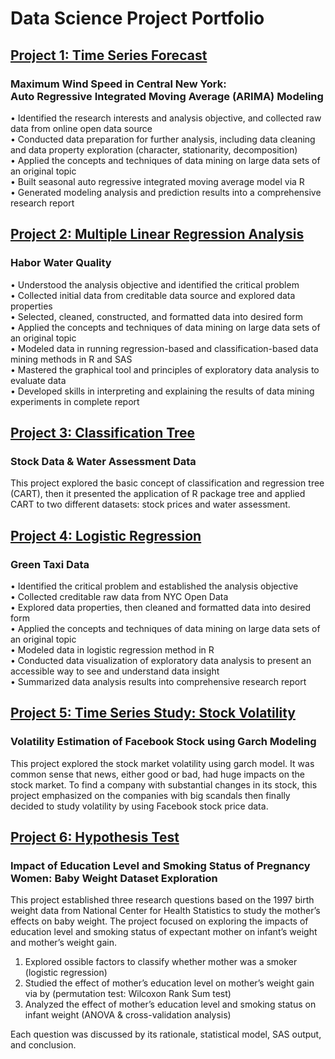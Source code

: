 # Data Science Project Portfolio

## [Project 1: Time Series Forecast](https://github.com/amberxzhao/Time-Series-Forecast-Maximum-Weed-Speed)
### Maximum Wind Speed in Central New York:<br />	Auto Regressive Integrated Moving Average (ARIMA) Modeling <br />	
•	Identified the research interests and analysis objective, and collected raw data from online open data source <br />
•	Conducted data preparation for further analysis, including data cleaning and data property exploration (character, stationarity, decomposition) <br />
•	Applied the concepts and techniques of data mining on large data sets of an original topic <br />
•	Built seasonal auto regressive integrated moving average model via R <br />
•	Generated modeling analysis and prediction results into a comprehensive research report <br />

## [Project 2: Multiple Linear Regression Analysis](https://github.com/amberxzhao/HaborWaterQuality)
### Habor Water Quality
•	Understood the analysis objective and identified the critical problem <br /> 
•	Collected initial data from creditable data source and explored data properties <br /> 
•	Selected, cleaned, constructed, and formatted data into desired form <br /> 
•	Applied the concepts and techniques of data mining on large data sets of an original topic <br /> 
•	Modeled data in running regression-based and classification-based data mining methods in R and SAS <br /> 
•	Mastered the graphical tool and principles of exploratory data analysis to evaluate data <br /> 
•	Developed skills in interpreting and explaining the results of data mining experiments in complete report <br /> 

## [Project 3: Classification Tree](https://github.com/amberxzhao/Classification_Tree)
### Stock Data & Water Assessment Data
This project explored the basic concept of classification and regression tree (CART), then it presented the application of R package tree and applied CART to two different datasets: stock prices and water assessment.

## [Project 4: Logistic Regression](https://github.com/amberxzhao/LogisticRegression_GreenTaxi)
### Green Taxi Data
•	Identified the critical problem and established the analysis objective   <br />
•	Collected creditable raw data from NYC Open Data  <br />
•	Explored data properties, then cleaned and formatted data into desired form  <br />
•	Applied the concepts and techniques of data mining on large data sets of an original topic <br />
•	Modeled data in logistic regression method in R  <br />
•	Conducted data visualization of exploratory data analysis to present an accessible way to see and understand data insight  <br />
•	Summarized data analysis results into comprehensive research report  <br />

## [Project 5: Time Series Study: Stock Volatility](https://github.com/amberxzhao/TimeSeries_StockVolitality)
### Volatility Estimation of Facebook Stock using Garch Modeling
This project explored the stock market volatility using garch model. It was common sense that news, either good or bad, had huge impacts on the stock market. To find a company with substantial changes in its stock, this project emphasized on the companies with big scandals then finally decided to study volatility by using Facebook stock price data.<br />


## [Project 6: Hypothesis Test](https://github.com/amberxzhao/HypothesisTest_PregnancyStatusAndBabyWeight)
### Impact of Education Level and Smoking Status of Pregnancy Women: Baby Weight Dataset Exploration
This project established three research questions based on the 1997 birth weight data
from National Center for Health Statistics to study the mother’s effects on baby weight. The
project focused on exploring the impacts of education level and smoking status of expectant
mother on infant’s weight and mother’s weight gain. <br />

1. Explored ossible factors to classify whether mother was a smoker (logistic regression) <br />
2. Studied the effect of mother’s education level on mother’s weight gain via by  (permutation test: Wilcoxon Rank Sum test)<br />
3. Analyzed the effect of mother’s education level and smoking status on infant weight (ANOVA & cross-validation analysis)<br />

Each question was discussed by its rationale, statistical model, SAS output, and conclusion. <br />
